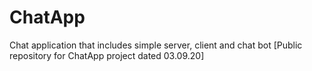 # ChatApp
Chat application that includes simple server, client and chat bot
[Public repository for ChatApp project dated 03.09.20]
